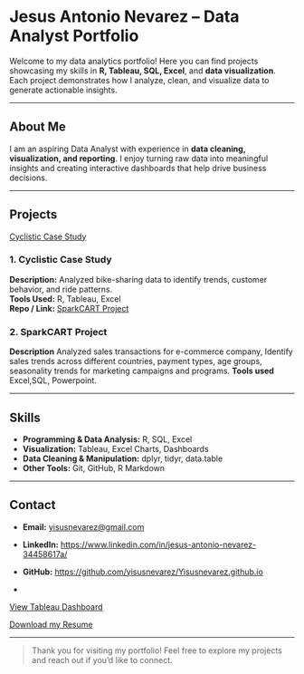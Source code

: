 # Jesus Antonio Nevarez – Data Analyst Portfolio

Welcome to my data analytics portfolio! Here you can find projects showcasing my skills in **R, Tableau, SQL, Excel**, and **data visualization**. Each project demonstrates how I analyze, clean, and visualize data to generate actionable insights.

---

## About Me
I am an aspiring Data Analyst with experience in **data cleaning, visualization, and reporting**. I enjoy turning raw data into meaningful insights and creating interactive dashboards that help drive business decisions.


---

## Projects
[Cyclistic Case Study](https://github.com/yisusnevarez/cyclistic-case-study)
### 1. Cyclistic Case Study
**Description:** Analyzed bike-sharing data to identify trends, customer behavior, and ride patterns.  
**Tools Used:** R, Tableau, Excel  
**Repo / Link:** 
[SparkCART Project](https://www.kaggle.com/code/antonionvrz/sparkcart-project)
### 2. SparkCART Project
**Description** Analyzed sales transactions for e-commerce company, Identify sales trends across different countries, payment types, age groups, seasonality trends for marketing campaigns and programs.
**Tools used** Excel,SQL, Powerpoint.


---

## Skills
- **Programming & Data Analysis:** R, SQL, Excel  
- **Visualization:** Tableau, Excel Charts, Dashboards  
- **Data Cleaning & Manipulation:** dplyr, tidyr, data.table  
- **Other Tools:** Git, GitHub, R Markdown

---

## Contact
- **Email:** yisusnevarez@gmail.com
- **LinkedIn:** https://www.linkedin.com/in/jesus-antonio-nevarez-34458617a/
- **GitHub:** https://github.com/yisusnevarez/Yisusnevarez.github.io

- 
[View Tableau Dashboard](https://public.tableau.com/app/profile/antonio.nevarez/vizzes)


[Download my Resume](Resume%20(1).pdf)

---

> Thank you for visiting my portfolio! Feel free to explore my projects and reach out if you’d like to connect.
